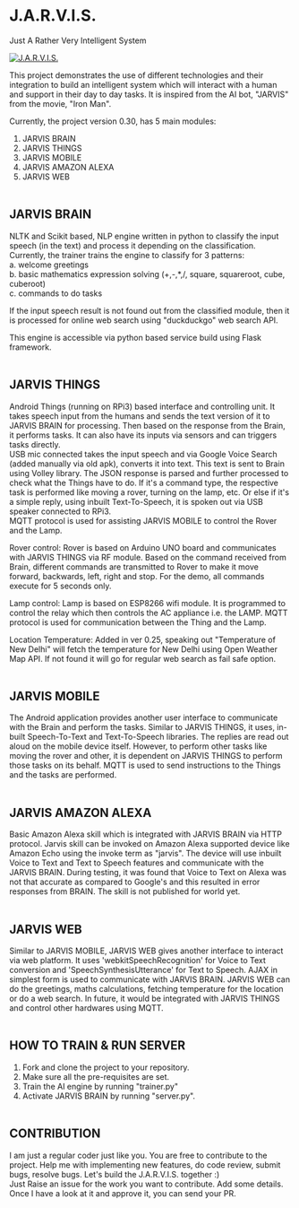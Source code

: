 J.A.R.V.I.S.
================

Just A Rather Very Intelligent System<br>

[![J.A.R.V.I.S.](https://i.ytimg.com/vi/3pHFdfW_OTQ/1.jpg)](https://youtu.be/3pHFdfW_OTQ)


This project demonstrates the use of different technologies and their integration to build an intelligent system which will interact with a human and support in their day to day tasks. It is inspired from the AI bot, "JARVIS" from the movie, "Iron Man".<br>

Currently, the project version 0.30, has 5 main modules:<br>
1. JARVIS BRAIN<br>
2. JARVIS THINGS<br>
3. JARVIS MOBILE<br>
4. JARVIS AMAZON ALEXA<br>
5. JARVIS WEB<br><br>

JARVIS BRAIN
--------------
NLTK and Scikit based, NLP engine written in python to classify the input speech (in the text) and process it depending on the classification. Currently, the trainer trains the engine to classify for 3 patterns:<br>
a. welcome greetings<br>
b. basic mathematics expression solving (+,-,*,/, square, squareroot, cube, cuberoot)<br>
c. commands to do tasks<br>

If the input speech result is not found out from the classified module, then it is processed for online web search using "duckduckgo" web search API.<br>

This engine is accessible via python based service build using Flask framework.<br><br>


JARVIS THINGS
---------------
Android Things (running on RPi3) based interface and controlling unit. It takes speech input from the humans and sends the text version of it to JARVIS BRAIN for processing. Then based on the response from the Brain, it performs tasks. It can also have its inputs via sensors and can triggers tasks directly.<br>
USB mic connected takes the input speech and via Google Voice Search (added manually via old apk), converts it into text. This text is sent to Brain using Volley library. The JSON response is parsed and further processed to check what the Things have to do. If it's a command type, the respective task is performed like moving a rover, turning on the lamp, etc. Or else if it's a simple reply, using inbuilt Text-To-Speech, it is spoken out via USB speaker connected to RPi3.<br>
MQTT protocol is used for assisting JARVIS MOBILE to control the Rover and the Lamp. 

Rover control: Rover is based on Arduino UNO board and communicates with JARVIS THINGS via RF module. Based on the command received from Brain, different commands are transmitted to Rover to make it move forward, backwards, left, right and stop. For the demo, all commands execute for 5 seconds only.

Lamp control: Lamp is based on ESP8266 wifi module. It is programmed to control the relay which then controls the AC appliance i.e. the LAMP. MQTT protocol is used for communication between the Thing and the Lamp.

Location Temperature: Added in ver 0.25, speaking out "Temperature of New Delhi" will fetch the temperature for New Delhi using Open Weather Map API. If not found it will go for regular web search as fail safe option.<br><br>

JARVIS MOBILE
---------------
The Android application provides another user interface to communicate with the Brain and perform the tasks. Similar to JARVIS THINGS, it uses, in-built Speech-To-Text and Text-To-Speech libraries. The replies are read out aloud on the mobile device itself. However, to perform other tasks like moving the rover and other, it is dependent on JARVIS THINGS to perform those tasks on its behalf. MQTT is used to send instructions to the Things and the tasks are performed.<br><br> 

JARVIS AMAZON ALEXA
---------------------
Basic Amazon Alexa skill which is integrated with JARVIS BRAIN via HTTP protocol. Jarvis skill can be invoked on Amazon Alexa supported device like Amazon Echo using the invoke term as "jarvis". The device will use inbuilt Voice to Text and Text to Speech features and communicate with the JARVIS BRAIN. During testing, it was found that Voice to Text on Alexa was not that accurate as compared to Google's and this resulted in error responses from BRAIN. The skill is not published for world yet.<br><br> 

JARVIS WEB
------------
Similar to JARVIS MOBILE, JARVIS WEB gives another interface to interact via web platform. It uses 'webkitSpeechRecognition' for Voice to Text conversion and 'SpeechSynthesisUtterance' for Text to Speech. AJAX in simplest form is used to communicate with JARVIS BRAIN. JARVIS WEB can do the greetings, maths calculations, fetching temperature for the location or do a web search. In future, it would be integrated with JARVIS THINGS and control other hardwares using MQTT.<br><br>

HOW TO TRAIN & RUN SERVER
---------------------------
1. Fork and clone the project to your repository.
2. Make sure all the pre-requisites are set.
3. Train the AI engine by running "trainer.py"
4. Activate JARVIS BRAIN by running "server.py". <br><br>


CONTRIBUTION
--------------
I am just a regular coder just like you. You are free to contribute to the project. Help me with implementing new features, do code review, submit bugs, resolve bugs. Let's build the J.A.R.V.I.S. together :)<br>
Just Raise an issue for the work you want to contribute. Add some details. Once I have a look at it and approve it, you can send your PR.

